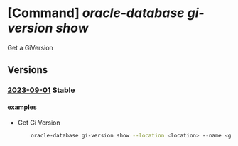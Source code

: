 # [Command] _oracle-database gi-version show_

Get a GiVersion

## Versions

### [2023-09-01](/Resources/mgmt-plane/L3N1YnNjcmlwdGlvbnMve30vcHJvdmlkZXJzL29yYWNsZS5kYXRhYmFzZS9sb2NhdGlvbnMve30vZ2l2ZXJzaW9ucy97fQ==/2023-09-01.xml) **Stable**

<!-- mgmt-plane /subscriptions/{}/providers/oracle.database/locations/{}/giversions/{} 2023-09-01 -->

#### examples

- Get Gi Version
    ```bash
        oracle-database gi-version show --location <location> --name <gi version name>
    ```
